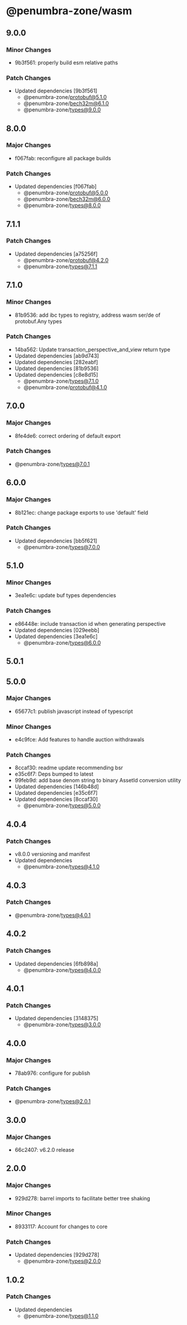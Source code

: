 # @penumbra-zone/wasm

## 9.0.0

### Minor Changes

- 9b3f561: properly build esm relative paths

### Patch Changes

- Updated dependencies [9b3f561]
  - @penumbra-zone/protobuf@5.1.0
  - @penumbra-zone/bech32m@6.1.0
  - @penumbra-zone/types@9.0.0

## 8.0.0

### Major Changes

- f067fab: reconfigure all package builds

### Patch Changes

- Updated dependencies [f067fab]
  - @penumbra-zone/protobuf@5.0.0
  - @penumbra-zone/bech32m@6.0.0
  - @penumbra-zone/types@8.0.0

## 7.1.1

### Patch Changes

- Updated dependencies [a75256f]
  - @penumbra-zone/protobuf@4.2.0
  - @penumbra-zone/types@7.1.1

## 7.1.0

### Minor Changes

- 81b9536: add ibc types to registry, address wasm ser/de of protobuf.Any types

### Patch Changes

- 14ba562: Update transaction_perspective_and_view return type
- Updated dependencies [ab9d743]
- Updated dependencies [282eabf]
- Updated dependencies [81b9536]
- Updated dependencies [c8e8d15]
  - @penumbra-zone/types@7.1.0
  - @penumbra-zone/protobuf@4.1.0

## 7.0.0

### Major Changes

- 8fe4de6: correct ordering of default export

### Patch Changes

- @penumbra-zone/types@7.0.1

## 6.0.0

### Major Changes

- 8b121ec: change package exports to use 'default' field

### Patch Changes

- Updated dependencies [bb5f621]
  - @penumbra-zone/types@7.0.0

## 5.1.0

### Minor Changes

- 3ea1e6c: update buf types dependencies

### Patch Changes

- e86448e: include transaction id when generating perspective
- Updated dependencies [029eebb]
- Updated dependencies [3ea1e6c]
  - @penumbra-zone/types@6.0.0

## 5.0.1

## 5.0.0

### Major Changes

- 65677c1: publish javascript instead of typescript

### Minor Changes

- e4c9fce: Add features to handle auction withdrawals

### Patch Changes

- 8ccaf30: readme update recommending bsr
- e35c6f7: Deps bumped to latest
- 99feb9d: add base denom string to binary AssetId conversion utility
- Updated dependencies [146b48d]
- Updated dependencies [e35c6f7]
- Updated dependencies [8ccaf30]
  - @penumbra-zone/types@5.0.0

## 4.0.4

### Patch Changes

- v8.0.0 versioning and manifest
- Updated dependencies
  - @penumbra-zone/types@4.1.0

## 4.0.3

### Patch Changes

- @penumbra-zone/types@4.0.1

## 4.0.2

### Patch Changes

- Updated dependencies [6fb898a]
  - @penumbra-zone/types@4.0.0

## 4.0.1

### Patch Changes

- Updated dependencies [3148375]
  - @penumbra-zone/types@3.0.0

## 4.0.0

### Major Changes

- 78ab976: configure for publish

### Patch Changes

- @penumbra-zone/types@2.0.1

## 3.0.0

### Major Changes

- 66c2407: v6.2.0 release

## 2.0.0

### Major Changes

- 929d278: barrel imports to facilitate better tree shaking

### Minor Changes

- 8933117: Account for changes to core

### Patch Changes

- Updated dependencies [929d278]
  - @penumbra-zone/types@2.0.0

## 1.0.2

### Patch Changes

- Updated dependencies
  - @penumbra-zone/types@1.1.0
